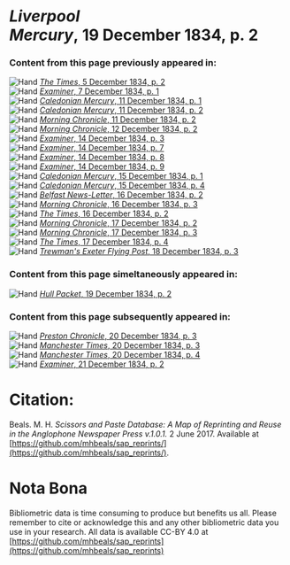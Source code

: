 # *Liverpool Mercury*, 19 December 1834, p. 2  
  
### Content from this page previously appeared in:  
![Hand](http://scissorsandpaste.net/wp-content/uploads/2017/06/smallhandpointer.png) [*The Times*, 5 December 1834, p. 2](https://mhbeals.github.io/sap_html/The-Times/The-Times-5-December-1834-p-2)  
![Hand](http://scissorsandpaste.net/wp-content/uploads/2017/06/smallhandpointer.png) [*Examiner*, 7 December 1834, p. 1](https://mhbeals.github.io/sap_html/Examiner/Examiner-7-December-1834-p-1)  
![Hand](http://scissorsandpaste.net/wp-content/uploads/2017/06/smallhandpointer.png) [*Caledonian Mercury*, 11 December 1834, p. 1](https://mhbeals.github.io/sap_html/Caledonian-Mercury/Caledonian-Mercury-11-December-1834-p-1)  
![Hand](http://scissorsandpaste.net/wp-content/uploads/2017/06/smallhandpointer.png) [*Caledonian Mercury*, 11 December 1834, p. 2](https://mhbeals.github.io/sap_html/Caledonian-Mercury/Caledonian-Mercury-11-December-1834-p-2)  
![Hand](http://scissorsandpaste.net/wp-content/uploads/2017/06/smallhandpointer.png) [*Morning Chronicle*, 11 December 1834, p. 2](https://mhbeals.github.io/sap_html/Morning-Chronicle/Morning-Chronicle-11-December-1834-p-2)  
![Hand](http://scissorsandpaste.net/wp-content/uploads/2017/06/smallhandpointer.png) [*Morning Chronicle*, 12 December 1834, p. 2](https://mhbeals.github.io/sap_html/Morning-Chronicle/Morning-Chronicle-12-December-1834-p-2)  
![Hand](http://scissorsandpaste.net/wp-content/uploads/2017/06/smallhandpointer.png) [*Examiner*, 14 December 1834, p. 3](https://mhbeals.github.io/sap_html/Examiner/Examiner-14-December-1834-p-3)  
![Hand](http://scissorsandpaste.net/wp-content/uploads/2017/06/smallhandpointer.png) [*Examiner*, 14 December 1834, p. 7](https://mhbeals.github.io/sap_html/Examiner/Examiner-14-December-1834-p-7)  
![Hand](http://scissorsandpaste.net/wp-content/uploads/2017/06/smallhandpointer.png) [*Examiner*, 14 December 1834, p. 8](https://mhbeals.github.io/sap_html/Examiner/Examiner-14-December-1834-p-8)  
![Hand](http://scissorsandpaste.net/wp-content/uploads/2017/06/smallhandpointer.png) [*Examiner*, 14 December 1834, p. 9](https://mhbeals.github.io/sap_html/Examiner/Examiner-14-December-1834-p-9)  
![Hand](http://scissorsandpaste.net/wp-content/uploads/2017/06/smallhandpointer.png) [*Caledonian Mercury*, 15 December 1834, p. 1](https://mhbeals.github.io/sap_html/Caledonian-Mercury/Caledonian-Mercury-15-December-1834-p-1)  
![Hand](http://scissorsandpaste.net/wp-content/uploads/2017/06/smallhandpointer.png) [*Caledonian Mercury*, 15 December 1834, p. 4](https://mhbeals.github.io/sap_html/Caledonian-Mercury/Caledonian-Mercury-15-December-1834-p-4)  
![Hand](http://scissorsandpaste.net/wp-content/uploads/2017/06/smallhandpointer.png) [*Belfast News-Letter*, 16 December 1834, p. 2](https://mhbeals.github.io/sap_html/Belfast-News-Letter/Belfast-News-Letter-16-December-1834-p-2)  
![Hand](http://scissorsandpaste.net/wp-content/uploads/2017/06/smallhandpointer.png) [*Morning Chronicle*, 16 December 1834, p. 3](https://mhbeals.github.io/sap_html/Morning-Chronicle/Morning-Chronicle-16-December-1834-p-3)  
![Hand](http://scissorsandpaste.net/wp-content/uploads/2017/06/smallhandpointer.png) [*The Times*, 16 December 1834, p. 2](https://mhbeals.github.io/sap_html/The-Times/The-Times-16-December-1834-p-2)  
![Hand](http://scissorsandpaste.net/wp-content/uploads/2017/06/smallhandpointer.png) [*Morning Chronicle*, 17 December 1834, p. 2](https://mhbeals.github.io/sap_html/Morning-Chronicle/Morning-Chronicle-17-December-1834-p-2)  
![Hand](http://scissorsandpaste.net/wp-content/uploads/2017/06/smallhandpointer.png) [*Morning Chronicle*, 17 December 1834, p. 3](https://mhbeals.github.io/sap_html/Morning-Chronicle/Morning-Chronicle-17-December-1834-p-3)  
![Hand](http://scissorsandpaste.net/wp-content/uploads/2017/06/smallhandpointer.png) [*The Times*, 17 December 1834, p. 4](https://mhbeals.github.io/sap_html/The-Times/The-Times-17-December-1834-p-4)  
![Hand](http://scissorsandpaste.net/wp-content/uploads/2017/06/smallhandpointer.png) [*Trewman's Exeter Flying Post*, 18 December 1834, p. 3](https://mhbeals.github.io/sap_html/Trewman's-Exeter-Flying-Post/Trewman's-Exeter-Flying-Post-18-December-1834-p-3)  
  
### Content from this page simeltaneously appeared in:  
![Hand](http://scissorsandpaste.net/wp-content/uploads/2017/06/smallhandpointer.png) [*Hull Packet*, 19 December 1834, p. 2](https://mhbeals.github.io/sap_html/Hull-Packet/Hull-Packet-19-December-1834-p-2)  
  
### Content from this page subsequently appeared in:  
![Hand](http://scissorsandpaste.net/wp-content/uploads/2017/06/smallhandpointer.png) [*Preston Chronicle*, 20 December 1834, p. 3](https://mhbeals.github.io/sap_html/Preston-Chronicle/Preston-Chronicle-20-December-1834-p-3)  
![Hand](http://scissorsandpaste.net/wp-content/uploads/2017/06/smallhandpointer.png) [*Manchester Times*, 20 December 1834, p. 3](https://mhbeals.github.io/sap_html/Manchester-Times/Manchester-Times-20-December-1834-p-3)  
![Hand](http://scissorsandpaste.net/wp-content/uploads/2017/06/smallhandpointer.png) [*Manchester Times*, 20 December 1834, p. 4](https://mhbeals.github.io/sap_html/Manchester-Times/Manchester-Times-20-December-1834-p-4)  
![Hand](http://scissorsandpaste.net/wp-content/uploads/2017/06/smallhandpointer.png) [*Examiner*, 21 December 1834, p. 2](https://mhbeals.github.io/sap_html/Examiner/Examiner-21-December-1834-p-2)  


# Citation: 

Beals. M. H. *Scissors and Paste Database: A Map of Reprinting and Reuse in the Anglophone Newspaper Press v.1.0.1.* 2 June 2017. Available at [https://github.com/mhbeals/sap_reprints/](https://github.com/mhbeals/sap_reprints/). 

# Nota Bona

Bibliometric data is time consuming to produce but benefits us all. Please remember to cite or acknowledge this and any other bibliometric data you use in your research. All data is available CC-BY 4.0 at [https://github.com/mhbeals/sap_reprints](https://github.com/mhbeals/sap_reprints)
